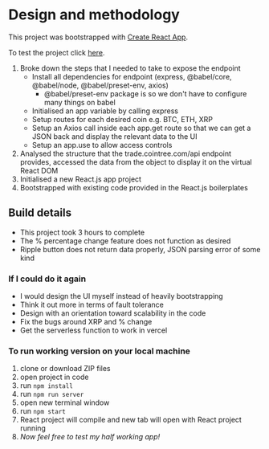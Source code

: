 # Design and methodology 

This project was bootstrapped with [Create React App](https://github.com/facebook/create-react-app).

To test the project click [here](https://crypto-dashboard-five.vercel.app/).

1. Broke down the steps that I needed to take to expose the endpoint 
    - Install all dependencies for endpoint (express, @babel/core, @babel/node, @babel/preset-env, axios) 
        - @babel/preset-env package is so we don't have to configure many things on babel
    - Initialised an app variable by calling express
    - Setup routes for each desired coin e.g. BTC, ETH, XRP
    - Setup an Axios call inside each app.get route so that we can get a JSON back and display the relevant data to the UI 
    - Setup an app.use to allow access controls
2. Analysed the structure that the trade.cointree.com/api endpoint provides, accessed the data from the object to display it on the virtual React DOM 
3. Initialised a new React.js app project 
4. Bootstrapped with existing code provided in the React.js boilerplates 

## Build details 
- This project took 3 hours to complete 
- The % percentage change feature does not function as desired 
- Ripple button does not return data properly, JSON parsing error of some kind 

### If I could do it again
- I would design the UI myself instead of heavily bootstrapping
- Think it out more in terms of fault tolerance 
- Design with an orientation toward scalability in the code
- Fix the bugs around XRP and % change 
- Get the serverless function to work in vercel

### To run working version on your local machine 
1. clone or download ZIP files 
2. open project in code 
2. run `npm install`
3. run `npm run server`
4. open new terminal window
5. run `npm start`
6. React project will compile and new tab will open with React project running
7. *Now feel free to test my half working app!*




